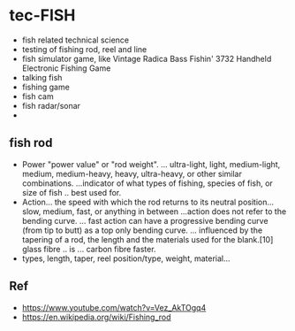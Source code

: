 # tec-FISH
- fish related technical science
- testing of fishing rod, reel and line
- fish simulator game, like Vintage Radica Bass Fishin' 3732 Handheld Electronic Fishing Game
- talking fish
- fishing game
- fish cam
- fish radar/sonar
- 

## fish rod
- Power  "power value" or "rod weight". ... ultra-light, light, medium-light, medium, medium-heavy, heavy, ultra-heavy, or other similar combinations. ...indicator of what types of fishing, species of fish, or size of fish .. best used for.
- Action... the speed with which the rod returns to its neutral position... slow, medium, fast, or anything in between ...action does not refer to the bending curve. ... fast action can have a progressive bending curve (from tip to butt) as a top only bending curve. ... influenced by the tapering of a rod, the length and the materials used for the blank.[10]  glass fibre .. is ... carbon fibre faster.
- types, length, taper, reel position/type, weight, material...

## Ref
- https://www.youtube.com/watch?v=Vez_AkTOgq4
- https://en.wikipedia.org/wiki/Fishing_rod
